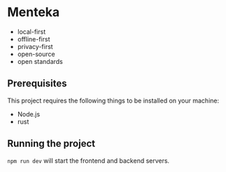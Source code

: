 # Menteka

- local-first
- offline-first
- privacy-first
- open-source
- open standards

## Prerequisites

This project requires the following things to be installed on your machine:

- Node.js
- rust

## Running the project

`npm run dev` will start the frontend and backend servers.
